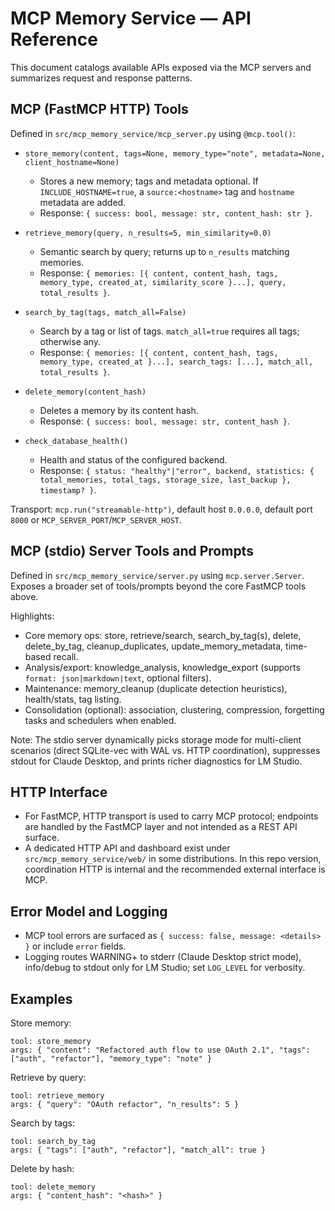 # MCP Memory Service — API Reference

This document catalogs available APIs exposed via the MCP servers and summarizes request and response patterns.

## MCP (FastMCP HTTP) Tools

Defined in `src/mcp_memory_service/mcp_server.py` using `@mcp.tool()`:

- `store_memory(content, tags=None, memory_type="note", metadata=None, client_hostname=None)`
  - Stores a new memory; tags and metadata optional. If `INCLUDE_HOSTNAME=true`, a `source:<hostname>` tag and `hostname` metadata are added.
  - Response: `{ success: bool, message: str, content_hash: str }`.

- `retrieve_memory(query, n_results=5, min_similarity=0.0)`
  - Semantic search by query; returns up to `n_results` matching memories.
  - Response: `{ memories: [{ content, content_hash, tags, memory_type, created_at, similarity_score }...], query, total_results }`.

- `search_by_tag(tags, match_all=False)`
  - Search by a tag or list of tags. `match_all=true` requires all tags; otherwise any.
  - Response: `{ memories: [{ content, content_hash, tags, memory_type, created_at }...], search_tags: [...], match_all, total_results }`.

- `delete_memory(content_hash)`
  - Deletes a memory by its content hash.
  - Response: `{ success: bool, message: str, content_hash }`.

- `check_database_health()`
  - Health and status of the configured backend.
  - Response: `{ status: "healthy"|"error", backend, statistics: { total_memories, total_tags, storage_size, last_backup }, timestamp? }`.

Transport: `mcp.run("streamable-http")`, default host `0.0.0.0`, default port `8000` or `MCP_SERVER_PORT`/`MCP_SERVER_HOST`.

## MCP (stdio) Server Tools and Prompts

Defined in `src/mcp_memory_service/server.py` using `mcp.server.Server`. Exposes a broader set of tools/prompts beyond the core FastMCP tools above.

Highlights:

- Core memory ops: store, retrieve/search, search_by_tag(s), delete, delete_by_tag, cleanup_duplicates, update_memory_metadata, time-based recall.
- Analysis/export: knowledge_analysis, knowledge_export (supports `format: json|markdown|text`, optional filters).
- Maintenance: memory_cleanup (duplicate detection heuristics), health/stats, tag listing.
- Consolidation (optional): association, clustering, compression, forgetting tasks and schedulers when enabled.

Note: The stdio server dynamically picks storage mode for multi-client scenarios (direct SQLite-vec with WAL vs. HTTP coordination), suppresses stdout for Claude Desktop, and prints richer diagnostics for LM Studio.

## HTTP Interface

- For FastMCP, HTTP transport is used to carry MCP protocol; endpoints are handled by the FastMCP layer and not intended as a REST API surface.
- A dedicated HTTP API and dashboard exist under `src/mcp_memory_service/web/` in some distributions. In this repo version, coordination HTTP is internal and the recommended external interface is MCP.

## Error Model and Logging

- MCP tool errors are surfaced as `{ success: false, message: <details> }` or include `error` fields.
- Logging routes WARNING+ to stderr (Claude Desktop strict mode), info/debug to stdout only for LM Studio; set `LOG_LEVEL` for verbosity.

## Examples

Store memory:

```
tool: store_memory
args: { "content": "Refactored auth flow to use OAuth 2.1", "tags": ["auth", "refactor"], "memory_type": "note" }
```

Retrieve by query:

```
tool: retrieve_memory
args: { "query": "OAuth refactor", "n_results": 5 }
```

Search by tags:

```
tool: search_by_tag
args: { "tags": ["auth", "refactor"], "match_all": true }
```

Delete by hash:

```
tool: delete_memory
args: { "content_hash": "<hash>" }
```

